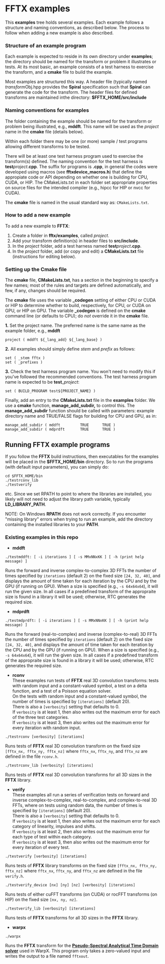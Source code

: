 FFTX examples
=============

This **examples** tree holds several examples.
Each example follows a structure and naming conventions, as described below.
The process to follow when adding a new example is also described.

### Structure of an example program

Each example is expected to reside in its own directory
under **examples**; the directory
should be named for the transform or problem it illustrates or tests.
At its most basic, an example consists of a test harness to exercise the transform,
and a **cmake** file to build the example.

Most examples are structured this way.  A header file (typically named
*transform*Obj.hpp provides the **Spiral** specification such that **Spiral**
can generate the code for the transform.  The header files for defined
transforms are maintained inthe directory: **$FFTX_HOME/src/include**

### Naming conventions for examples

The folder containing the example should be named for the transform or problem
being illustrated, e.g., **mddft**.  This name will be used as the *project*
name in the **cmake** file (details below).

Within each folder there may be one (or more) sample / test programs
allowing different transforms to be tested.

There will be at least one test harness program used to exercise the
transform(s) defined.  The naming convention for the test harness is
**test**_project_.**cpp**.  The suffix for programs is **.cpp**, in general the
codes were developed using macros (see **fftxdevice_macros.h**) that define the
appropiate code or API depending on whether one is building for CPU, CUDA, or
HIP.  The CMakeLists.txt in each folder set appropriate properties on source
files for the intended compiler (e.g., hipcc for HIP or nvcc for CUDA).

The **cmake** file is named in the usual standard way as: `CMakeLists.txt`.

### How to add a new example

To add a new example to **FFTX**:
1. Create a folder in **fftx/examples**, called *project*.
2. Add your transform definition(s) in header files to **src/include**.
3. In the *project* folder, add a test harness named **test**_project_**.cpp**.
4. In the *project* folder, add (or copy and edit)
a **CMakeLists.txt** file (instructions for editing below).

### Setting up the Cmake file

The **cmake** file, **CMakeLists.txt**, has a section in the beginning to
specify a few names;
most of the rules and targets are defined automatically,
and few, if any, changes should be required.

The **cmake** file uses the variable **\_codegen**
setting of either CPU or CUDA or HIP
to determine whether to build, respectively, for CPU, or CUDA on GPU,
or HIP on GPU.
The variable **\_codegen** is defined
on the **cmake** command line (or defaults to CPU);
do *not* override it in the **cmake** file.

**1.** Set the project name.  The preferred name is
the same name as the example folder, e.g., **mddft**
```
project ( mddft ${_lang_add} ${_lang_base} )
```

**2.** All examples should simply define *stem* and *prefix* as follows:
```
set ( _stem fftx )
set ( _prefixes )
```

**3.** Check the test harness program name.
You won't need to modify this if you've followed the recommended conventions.
The test harness program name is expected to be **test**_*project*:
```
set ( BUILD_PROGRAM test${PROJECT_NAME} )
```

Finally, add an entry to the **CMakeLists.txt** file in
the **examples** folder.
We use a **cmake** function, **manage_add_subdir,** to control this.
The **manage_add_subdir** function should be called with parameters:
example directory name and TRUE/FALSE flags for building for
CPU and GPU, as in:
```
manage_add_subdir ( mddft         TRUE      TRUE )
manage_add_subdir ( mdprdft       TRUE      TRUE )
```

## Running FFTX example programs

If you follow the **FFTX** build instructions, then executables for
the examples will be placed in the **$FFTX_HOME/bin** directory.
So to run the programs (with default input parameters), you can simply do:
```
cd $FFTX_HOME/bin
./testrconv_lib
./testverify
```
etc. Since we set RPATH to point to where the libraries are installed,
you likely will not need to adjust the library path variable,
typically **LD_LIBRARY_PATH**.

NOTE: On Windows **RPATH** does not work correctly.  If you encounter "missing
library" errors when trying to run an example, add the directory containing the
installed libraries to your **PATH**.

### Existing examples in this repo

* **mddft**
```
./testmddft: [ -i iterations ] [ -s MMxNNxKK ] [ -h (print help message) ]
```
Runs the forward and inverse complex-to-complex 3D FFTs
the number of times specified by `iterations` (default 2)
on the fixed size `[24, 32, 40]`,
and displays the
amount of time taken for each iteration by the CPU and by the GPU
(if running on GPU).
When a size is specified (e.g., `-s 64x64x64`), it will run the given size.  In
all cases if a predefined transform of the appropraite size is found in a
library it will be used; otherwise, RTC generates the required size.

* **mdprdft**
```
./testmdprdft: [ -i iterations ] [ -s MMxNNxKK ] [ -h (print help message) ]
```
Runs the forward (real-to-complex) and inverse (complex-to-real) 3D FFTs
the number of times specified by `iterations` (default 2)
on the fixed size `[24, 32, 40]`,
and displays the
amount of time taken for each iteration by the CPU and by the GPU
(if running on GPU).
When a size is specified (e.g., `-s 64x64x64`), it will run the given size.  In
all cases if a predefined transform of the appropraite size is found in a
library it will be used; otherwise, RTC generates the required size.

* **rconv**   
These examples run tests of **FFTX** real 3D convolution transforms:
tests with random input and a constant-valued symbol,
a test on a delta function,
and a test of a Poisson equation solver.   
On the tests with random input and a constant-valued symbol,
the number of times is specified by `[iterations]` (default 20).  
There is also a `[verbosity]` setting that defaults to 0.   
If `verbosity` is at least 1, then also writes out
the maximum error for each of the three test categories.  
If `verbosity` is at least 3, then also writes out
the maximum error for every iteration with random input.
```
./testrconv [verbosity] [iterations]
```
Runs tests of **FFTX** real 3D convolution transform
on the fixed size `[fftx_nx, fftx_ny, fftx_nz]` where
`fftx_nx`, `fftx_ny`, and `fftx_nz` are defined in the file `rconv.h`.
```
./testrconv_lib [verbosity] [iterations]
```
Runs tests of **FFTX** real 3D convolution transforms
for all 3D sizes in the **FFTX** library.

* **verify**  
These examples all run a series of verification tests on
forward and inverse complex-to-complex, real-to-complex, and
complex-to-real 3D FFTs,
where on tests using random data,
the number of times is specified by `[iterations]` (default 20).  
There is also a `[verbosity]` setting that defaults to 0.   
If `verbosity` is at least 1, then also writes out
the maximum error for each category of linearity, impulses and shifts.   
If `verbosity` is at least 2, then also writes out
the maximum error for each type of test within each category.  
If `verbosity` is at least 3, then also writes out
the maximum error for every iteration of every test.
```
./testverify [verbosity] [iterations]
```
Runs tests of **FFTX** library transforms
on the fixed size `[fftx_nx, fftx_ny, fftx_nz]` where
`fftx_nx`, `fftx_ny`, and `fftx_nz` are defined in the file `verify.h`.
```
./testverify_device [nx] [ny] [nz] [verbosity] [iterations]
```
Runs tests of either cuFFT transforms (on CUDA)
or rocFFT transforms (on HIP)
on the fixed size `[nx, ny, nz]`.
```
./testverify_lib [verbosity] [iterations]
```
Runs tests of **FFTX**
transforms for all 3D sizes in the **FFTX** library.

* **warpx**   
```
./warpx
```
Runs the **FFTX** transform for
the [**Pseudo-Spectral Analytical Time Domain solver**](https://warpx.readthedocs.io/en/latest/theory/picsar_theory.html#pseudo-spectral-analytical-time-domain-psatd)
used in WarpX.
This program only takes a zero-valued input and writes the output
to a file named `fftxout`.
